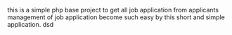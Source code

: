 this is a simple php base project to get all job application from 
applicants management of job application become such easy by this short and simple application.
dsd 

